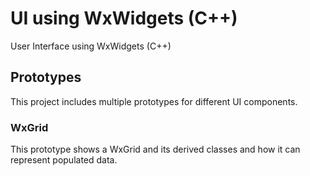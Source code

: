 # UI using WxWidgets (C++)
User Interface using WxWidgets (C++)

## Prototypes
This project includes multiple prototypes for different UI components.

### WxGrid
This prototype shows a WxGrid and its derived classes and how it can represent populated data.
